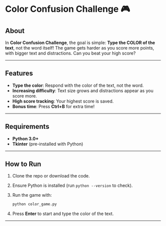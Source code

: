 

# Color Confusion Challenge 🎮

## About
In **Color Confusion Challenge**, the goal is simple: **Type the COLOR of the text**, not the word itself! The game gets harder as you score more points, with bigger text and distractions. Can you beat your high score?

---

## Features
- **Type the color**: Respond with the color of the text, not the word.
- **Increasing difficulty**: Text size grows and distractions appear as you score more.
- **High score tracking**: Your highest score is saved.
- **Bonus time**: Press **Ctrl+B** for extra time!

---

## Requirements
- **Python 3.0+**
- **Tkinter** (pre-installed with Python)

---

## How to Run
1. Clone the repo or download the code.
2. Ensure Python is installed (run `python --version` to check).
3. Run the game with:

   ```bash
   python color_game.py
   ```

4. Press **Enter** to start and type the color of the text.

---
